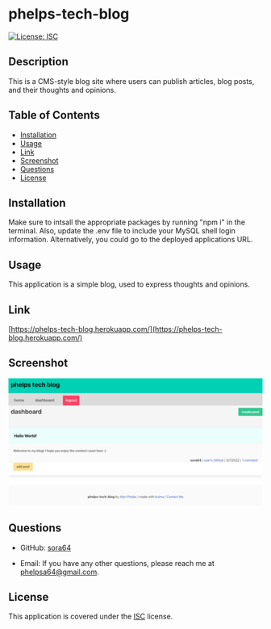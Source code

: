 # phelps-tech-blog

[![License: ISC](https://img.shields.io/badge/License-ISC-blue.svg)](https://opensource.org/licenses/ISC)

## Description

This is a CMS-style blog site where users can publish articles, blog posts, and their thoughts and opinions.

## Table of Contents

- [Installation](#installation)
- [Usage](#usage)
- [Link](#link)
- [Screenshot](#screenshot)
- [Questions](#questions)
- [License](#license)

## Installation

Make sure to intsall the appropriate packages by running "npm i" in the terminal. Also, update the .env file to include your MySQL shell login information. Alternatively, you could go to the deployed applications URL.

## Usage

This application is a simple blog, used to express thoughts and opinions.

## Link

[https://phelps-tech-blog.herokuapp.com/](https://phelps-tech-blog.herokuapp.com/)

## Screenshot

![Screnshot of the application's](./phelpsTechBlogScreenshot.png)

## Questions

- GitHub: [sora64](https://github.com/sora64/)

- Email: If you have any other questions, please reach me at [phelpsa64@gmail.com](mailto:phelpsa64@gmail.com).

## License

This application is covered under the [ISC](https://opensource.org/licenses/ISC) license.

